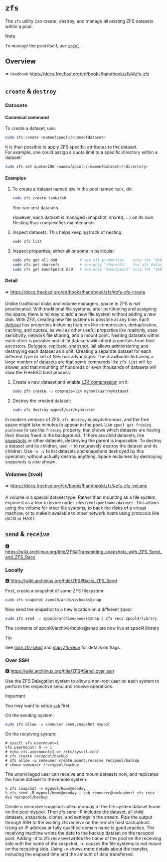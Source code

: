 # `zfs`

The `zfs` utility can create, destroy, and manage all existing ZFS datasets within a pool.

> [!Note]
> To manage the pool itself, use [`zpool`](zpool.md).

## Overview

⏩ `Handbook` https://docs.freebsd.org/en/books/handbook/zfs/#zfs-zfs





## `create` & `destroy`

### Datasets

#### Canonical command

To create a dataset, use:

```sh
sudo zfs create <nameofzpool>/<nameofdataset>
```

It is then possible to apply ZFS specific attributes to the dataset.  
For example, one could assign a quota limit to a specific directory within a dataset:

```sh
sudo zfs set quota=20G <nameofzpool>/<nameofdataset>/<directory>
```




#### Examples

1. To create a dataset named `ds0` in the pool named `tank`, do:

   ```sh
   sudo zfs create tank/ds0
   ```

   You can nest datasets.
      
   However, each dataset is managed (snapshot, shared, …) on its own.  
   Nesting thus complexifies maintenance.

1. Inspect datasets. This helps keeping track of nesting.

   ```sh
   sudo zfs list
   ```

1. Inspect properties, either all or some in particular.

   ```sh
   sudo zfs get all ds0          # see all properties    only for "ds0"
   sudo zfs get sharenfs         # see only "sharenfs"   for all datasets
   sudo zfs get mountpoint ds0   # see only "mountpoint" only for "ds0"
   ```




#### Detail

⏩ https://docs.freebsd.org/en/books/handbook/zfs/#zfs-zfs-create

Unlike traditional disks and volume managers, space in ZFS is *not* preallocated. With traditional file systems, after partitioning and assigning the space, there is no way to add a new file system without adding a new disk. With ZFS, creating new file systems is possible at any time. Each [*dataset*](https://docs.freebsd.org/en/books/handbook/zfs/#zfs-term-dataset) has properties including features like compression, deduplication, caching, and quotas, as well as other useful properties like readonly, case sensitivity, network file sharing, and a mount point. Nesting datasets within each other is possible and child datasets will inherit properties from their ancestors. [Delegate](https://docs.freebsd.org/en/books/handbook/zfs/#zfs-zfs-allow), [replicate](https://docs.freebsd.org/en/books/handbook/zfs/#zfs-zfs-send), [snapshot](https://docs.freebsd.org/en/books/handbook/zfs/#zfs-zfs-snapshot), [jail](https://docs.freebsd.org/en/books/handbook/zfs/#zfs-zfs-jail) allows administering and destroying each dataset as a unit. Creating a separate dataset for each different type or set of files has advantages. The drawbacks to having a large number of datasets are that some commands like `zfs list` will be slower, and that mounting of hundreds or even thousands of datasets will slow the FreeBSD boot process.

1. Create a new dataset and enable [LZ4 compression](https://docs.freebsd.org/en/books/handbook/zfs/#zfs-term-compression-lz4) on it:

    ```sh
    sudo zfs create -o compress=lz4 mypool/usr/mydataset
    ```

1. Destroy the created dataset:

    ```sh
    sudo zfs destroy mypool/usr/mydataset
    ```

In modern versions of ZFS, `zfs destroy` is asynchronous, and the free space might take minutes to appear in the pool. Use `zpool get freeing poolname` to see the `freeing` property, that shows which datasets are having their blocks freed in the background. If there are child datasets, like [snapshots](https://docs.freebsd.org/en/books/handbook/zfs/#zfs-term-snapshot) or other datasets, destroying the parent is impossible. To destroy a dataset and its children, use `-r` to recursively destroy the dataset and its children. Use `-n -v` to list datasets and snapshots destroyed by this operation, without actually destroy anything. Space reclaimed by destroying snapshots is also shown.





### Volumes (zvol)

⏩ https://docs.freebsd.org/en/books/handbook/zfs/#zfs-zfs-volume

A volume is a special dataset type. Rather than mounting as a file system, expose it as a block device under `/dev/zvol/poolname/dataset`. This allows using the volume for other file systems, to back the disks of a virtual machine, or to make it available to other network hosts using protocols like iSCSI or HAST.






## `send` & `receive`

🅰️ https://wiki.archlinux.org/title/ZFS#Transmitting_snapshots_with_ZFS_Send_and_ZFS_Recv

### Locally

🅰️ https://wiki.archlinux.org/title/ZFS#Basic_ZFS_Send

First, create a snapshot of some ZFS filesystem:

```sh
sudo zfs snapshot zpool0/archive/books@snap
```

Now send the snapshot to a new location on a different zpool:

```sh
sudo zfs send -v zpool0/archive/books@snap | zfs recv zpool4/library
```

The contents of zpool0/archive/books@snap are now live at zpool4/library

> [!Tip]
> See [man zfs-send][man-zfs-send] and [man zfs-recv][man-zfs-recv] for details on flags.

### Over SSH

🅰️ https://wiki.archlinux.org/title/ZFS#Send_over_ssh

Use the ZFS Delegation system to allow a non-root user on each system to perform the respective send and receive operations. 

> [!Important]
> You may want to setup [`ssh`](../SSH/config.md) first.


On the sending system:

```sh
sudo zfs allow -u someuser send,snapshot mypool
```

On the receiving system:

```
# sysctl vfs.usermount=1
vfs.usermount: 0 -> 1
# echo vfs.usermount=1 >> /etc/sysctl.conf
# zfs create recvpool/backup
# zfs allow -u someuser create,mount,receive recvpool/backup
# chown someuser /recvpool/backup
```

The unprivileged user can receive and mount datasets now, and replicates the home dataset to the remote system:

```
% zfs snapshot -r mypool/home@monday
% zfs send -R mypool/home@monday | ssh someuser@backuphost zfs recv -dvu recvpool/backup
```

Create a recursive snapshot called monday of the file system dataset home on the pool mypool. Then zfs send -R includes the dataset, all child datasets, snapshots, clones, and settings in the stream. Pipe the output through SSH to the waiting zfs receive on the remote host backuphost. Using an IP address or fully qualified domain name is good practice. The receiving machine writes the data to the backup dataset on the recvpool pool. Adding -d to zfs recv overwrites the name of the pool on the receiving side with the name of the snapshot. -u causes the file systems to not mount on the receiving side. Using -v shows more details about the transfer, including the elapsed time and the amount of data transferred.








[man-zfs-send]: https://openzfs.github.io/openzfs-docs/man/8/zfs-send.8.html
[man-zfs-recv]: https://openzfs.github.io/openzfs-docs/man/8/zfs-recv.8.html
